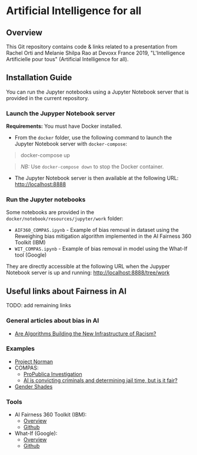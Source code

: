 # Artificial Intelligence for all

## Overview

This Git repository contains code & links related to a presentation from Rachel Orti and Melanie Shilpa Rao at Devoxx France 2019, "L'Intelligence Artificielle pour tous" (Artificial Intelligence for all).

## Installation Guide

You can run the Jupyter notebooks using a Jupyter Notebook server that is provided in the current repository.

### Launch the Jupyper Notebook server

**Requirements:** You must have Docker installed.

- From the <code>docker</code> folder, use the following command to launch the Jupyter Notebook server with <code>docker-compose</code>:

> docker-compose up

> *NB:* Use <code>docker-compose down</code> to stop the Docker container.

- The Jupyter Notebook server is then available at the following URL: [http://localhost:8888](http://localhost:8888)

### Run the Jupyter notebooks

Some notebooks are provided in the <code>docker/notebook/resources/jupyter/work</code> folder:

- <code>AIF360_COMPAS.ipynb</code> - Example of bias removal in dataset using the Reweighing bias mitigation algorithm implemented in the AI Fairness 360 Toolkit (IBM)
- <code>WIT_COMPAS.ipynb</code> - Example of bias removal in model using the What-If tool (Google)

They are directly accessible at the following URL when the Jupyper Notebook server is up and running: [http://localhost:8888/tree/work](http://localhost:8888/tree/work)

## Useful links about Fairness in AI 

TODO: add remaining links

### General articles about bias in AI
* [Are Algorithms Building the New Infrastructure of Racism?](http://nautil.us/issue/55/trust/are-algorithms-building-the-new-infrastructure-of-racism)

### Examples
* [Project Norman](http://norman-ai.mit.edu/)
* COMPAS:
    * [ProPublica Investigation](https://www.propublica.org/article/machine-bias-risk-assessments-in-criminal-sentencing)
    * [AI is convicting criminals and determining jail time, but is it fair?](https://www.weforum.org/agenda/2018/11/algorithms-court-criminals-jail-time-fair/)
* [Gender Shades](http://gendershades.org/)

### Tools
* AI Fairness 360 Toolkit (IBM):  
    * [Overview](https://aif360.mybluemix.net/)
    * [Github](https://github.com/IBM/AIF360)
* What-If (Google):
    * [Overview](https://pair-code.github.io/what-if-tool/)
    * [Github](https://github.com/tensorflow/tensorboard/tree/master/tensorboard/plugins/interactive_inference)
